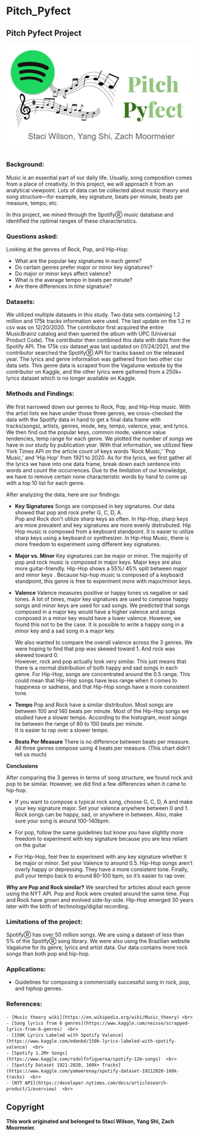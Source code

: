 # Pitch_Pyfect

## Pitch Pyfect Project
![Pitch Pyfect](Images/Pitch_Pyfect_logo.PNG)

### Background:
Music is an essential part of our daily life.  Usually, song composition comes from a place of creativity.  In this project, we will approach it from an analytical viewpoint.  Lots of data can be collected about music theory and song structure—for example, key signature, beats per minute, beats per measure, tempo, etc.   

In this project, we mined through the SpotifyⓇ music database and identified the optimal ranges of these characteristics.

### Questions asked:
Looking at the genres of Rock, Pop, and Hip-Hop:

- What are the popular key signatures in each genre?
- Do certain genres prefer major or minor key signatures?
- Do major or minor keys affect valence?
- What is the average tempo in beats per minute?
- Are there differences in time signature?

### Datasets:
We utilized multiple datasets in this study. Two data sets containing 1.2 million and 175k tracks information were used. The last update on the 1.2 m csv was on 12/20/2020. The contributor first acquired the entire MusicBrainz catalog and then queried the album with UPC (Universal Product Code).  The contributor then combined this data with data from the Spotify API. The 175k csv dataset was last updated on 01/24/2021, and the contributor searched the SpotifyⓇ API for tracks based on the released year. The lyrics and genre information was gathered from two other csv data sets. This genre data is scraped from the Vagalume website by the contributor on Kaggle, and the other lyrics were gathered from a 250k+ lyrics dataset which is no longer available on Kaggle.

### Methods and Findings:
We first narrowed down our genres to Rock, Pop, and Hip-Hop music. With the artist lists we have under those three genres, we cross-checked the data with the Spotify data in hand to get a final data frame with tracks(songs), artists, genres, mode, key, tempo, valence, year, and lyrics. We then find out the popular keys, common mode, valence value tendencies, temp range for each genre. We plotted the number of songs we have in our study by publication year. With that information, we utilized New York Times API on the article count of keys words 'Rock Music,' 'Pop Music,' and 'Hip Hop' from 1921 to 2020. As for the lyrics, we first gather all the lyrics we have into one data frame, break down each sentence into words and count the occurrences. Due to the limitation of our knowledge, we have to remove certain none characteristic words by hand to come up with a top 10 list for each genre.

After analyzing the data, here are our findings:

- **Key Signatures**
	Songs are composed in key signatures. 
	Our data showed that pop and rock prefer G, C, D, A.  
	Pop and Rock don't utilize sharp keys as often.
	In Hip-Hop, sharp keys are more prevalent and key signatures are more evenly distrubuted.
	Hip Hop music is composed from a keyboard standpoint.  It is easier to utilize sharp keys using a keyboard or synthesizer.
	In Hip-Hop Music, there is more freedom to experiment using different key signatures.
    
- **Major vs. Minor**
	Key signatures can be major or minor.
	The majority of pop and rock music is composed in major keys. 
	Major keys are also more guitar-friendly. 
	Hip-Hop shows a 55%/ 45% split between major and minor keys .
	Because hip-hop music is composed of a keyboard standpoint, this genre is free to experiment more with major/minor keys.
    
- **Valence**
	Valence measures positive or happy tones vs negative or sad tones.
	A lot of times, major key signatures are used to compose happy songs and minor keys are used for sad songs.
	We predicted that songs composed in a major key would have a higher valence and songs composed in a minor key would have a lower valence.
	However, we found this not to be the case.
	It is possible to write a happy song in a minor key and a sad song in a major key.

	We also wanted to compare the overall valence across the 3 genres.  We were hoping to find that pop was skewed toward 1.  And rock was skewed toward 0.  
	However, rock and pop actually look very similar.  This just means that there is a normal distribution of both happy and sad songs in each genre.
	For Hip-Hop, songs are concentrated around the 0.5 range.
	This could mean that Hip-Hop songs have less range when it comes to happiness or sadness, and that Hip-Hop songs have a more consistent tone.

    
- **Tempo**
	Pop and Rock have a similar distribution.  Most songs are between 100 and 140 beats per minute.
	Most of the Hip-Hop songs we studied have a slower tempo.  According to the histogram, most songs lie between the range of 80 to 100 beats per minute.  
	It is easier to rap over a slower tempo.
    
- **Beats Per Measure**
	There is no difference between beats per measure. All three genres compose using 4 beats per measure. (This chart didn’t tell us much)

**Conclusions**

After comparing the 3 genres in terms of song structure, we found rock and pop to be similar.  However, we did find a few differences when it came to hip-hop.
	
- If you want to compose a typical rock song, choose G, C, D, A and make your key signature major.  Set your valence anywhere between 0 and 1.  Rock songs can be happy, 		sad, or anywhere in between.  Also, make sure your song is around 100-140bpm. 
	
- For pop, follow the same guidelines but know you have slightly more freedom to experiment with key signature because you are less reliant on the guitar
	
- For Hip-Hop, feel free to experiment with any key signature whether it be major or minor.  Set your Valence to around 0.5.  Hip-Hop songs aren’t overly happy or 		depressing.  They have a more consistent tone.  Finally, pull your tempo back to around 80-100 bpm, so it’s easier to rap over.

**Why are Pop and Rock similar?**
	We searched for articles about each genre using the NYT API.  Pop and Rock were created around the same time. Pop and Rock have grown and evolved side-by-side.
	Hip-Hop emerged 30 years later with the birth of technology/digital recording.

### Limitations of the project:
SpotifyⓇ has over 50 million songs.  We are using a dataset of less than 5% of the SpotifyⓇ song library. We were also using the Brazilian website Vagalume for its genre, lyrics and artist data. Our data contains more rock songs than both pop and hip-hop.

### Applications:
- Guidelines for composing a commercially successful song in rock, pop, and hiphop genres. <br>

### References: <br>
	- [Music theory wiki](https://en.wikipedia.org/wiki/Music_theory) <br>
	- [Song lyrics from 6 genres](https://www.kaggle.com/neisse/scrapped-lyrics-from-6-genres)  <br>
	- [150K Lyrics Labeled with Spotify Valence](https://www.kaggle.com/edenbd/150k-lyrics-labeled-with-spotify-valence)  <br>
	- [Spotify 1.2M+ Songs](https://www.kaggle.com/rodolfofigueroa/spotify-12m-songs)  <br>
	- [Spotify Dataset 1921-2020, 160k+ Tracks](https://www.kaggle.com/yamaerenay/spotify-dataset-19212020-160k-tracks)  <br>
	- [NYT API](https://developer.nytimes.com/docs/articlesearch-product/1/overview)  <br>

## Copyright 
**This work originated and belonged to Staci Wilson, Yang Shi, Zach Moormeier.**

